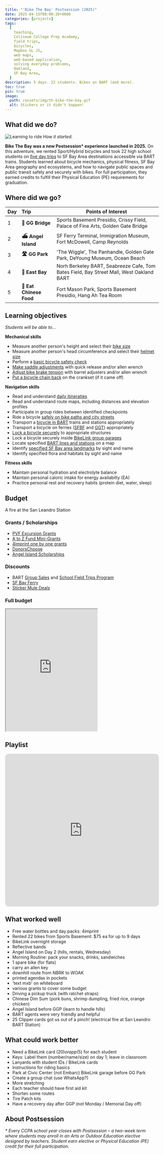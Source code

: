 ```yaml
---
title: "'Bike The Bay' Postsession (2025)"
date: 2025-04-15T00:00:20+0000
categories: [projects]
tags:
  [
    teaching,
    Coliseum College Prep Academy,
    field trips,
    bicycles,
    Mapbox GL JS,
    web maps,
    web-based application,
    solving everyday problems,
    Oakland,
    SF Bay Area,
  ]
description: 5 days. 22 students. Bikes on BART (and more).
toc: true
pin: true
image:
  path: /assets/img/th-bike-the-bay.gif
  alt: Stickers or it didn't happen!
---
```


## What did we do?

![Learning to ride](/assets/img/bike-the-bay-2025/learning-to-ride.gif)
_How it started._

**Bike The Bay was a new Postsession\* experience launched in 2025.** On this adventure, we rented Sport/Hybrid bicycles and took 22 high school students on [five day trips](https://domlet.github.io/postsession25) to SF Bay Area destinations accessible via BART trains. Students learned about bicycle mechanics, physical fitness, SF Bay Area geography and ecosystems, and how to navigate public spaces and public transit safely and securely with bikes. For full participation, they earned credits to fulfill their Physical Education (PE) requirements for graduation.

## Where did we go?

| Day | Trip                    | Points of Interest                                                                      |
| :-- | :---------------------- | --------------------------------------------------------------------------------------- |
| 1   | **🌁 GG Bridge**        | Sports Basement Presidio, Crissy Field, Palace of Fine Arts, Golden Gate Bridge         |
| 2   | **⛴ Angel Island**      | SF Ferry Terminal, Immigration Museum, Fort McDowell, Camp Reynolds                     |
| 3   | **🛣️ GG Park**          | 'The Wiggle', The Panhandle, Golden Gate Park, DeYoung Museum, Ocean Beach              |
| 4   | **🌊 East Bay**         | Norh Berkeley BART, Seabreeze Cafe, Tom Bates Field, Bay Street Mall, West Oakland BART |
| 5   | **🍜 Eat Chinese Food** | Fort Mason Park, Sports Basement Presidio, Hang Ah Tea Room                             |

## Learning objectives

_Students will be able to..._

**Mechanical skills**

- Measure another person's height and select their [bike size](https://shop.sportsbasement.com/products/sbrents-rental-hybrid-comfort-bike#img-21126305873992)
- Measure another person's head circumference and select their [helmet size](https://cdn.accentuate.cloud/images/7517203/1745530275872-v1745530276338.png)
- Perform a [basic bicycle safety check](https://youtu.be/mQ1_yx_6B-U?si=zn7ukX9dqB17-w9C&list=PLUiOX3z9Ep7Rgnx9f7zLYHY4HvlQKUXIP&t=9)
- [Make saddle adjustments](https://www.youtube.com/watch?v=u4_V45BLFXs&t=79s) with quick release and/or allen wrench
- [Adjust bike brake tension](https://www.youtube.com/watch?v=hg6s596PPRY&list=PLUiOX3z9Ep7Rgnx9f7zLYHY4HvlQKUXIP&index=6&t=21s) with barrel adjusters and/or allen wrench
- [Put a bicycle chain back](https://www.youtube.com/watch?v=bzP2EI7btW8&t=32s&list=PLUiOX3z9Ep7Rgnx9f7zLYHY4HvlQKUXIP) on the crankset (if it came off)

**Navigation skills**

- Read and understand [daily itineraties](https://docs.google.com/spreadsheets/d/e/2PACX-1vTNw0e583X1cRLA4AZ16hERlCQ80CRZxfdx6vnaCN4kbLwWOxMPM4ZCv8f8xMjNDImd-IcPwE5bEGCN/pubhtml?gid=624153727&single=true)
- Read and understand route maps, including distances and elevation profiles
- Participate in group rides between identified checkpoints
- Ride a bicycle [safely on bike paths and city streets](https://www.youtube.com/watch?v=cmz73jS1AOc&list=PLUiOX3z9Ep7Rgnx9f7zLYHY4HvlQKUXIP&index=6&ab_channel=SanFranciscoBicycleCoalition)
- Transport a [bicycle in BART](https://www.bart.gov/guide/bikes) trains and stations appropriately
- Transport a bicycle on ferries ([SFBF](https://sanfranciscobayferry.com/bikes-scooters/) and [GGT](https://www.goldengate.org/ferry/riding-the-ferry/bringing-your-bike/)) appropriately
- [Lock a bicycle securely](https://www.youtube.com/watch?v=DAZQwM-2O7M&list=PLUiOX3z9Ep7Rgnx9f7zLYHY4HvlQKUXIP&index=10&ab_channel=TwoWheelCruise&t=109) to appropriate structures
- Lock a bicycle securely inside [BikeLink group garages](https://www.youtube.com/watch?v=iIZT5KqT974&list=PLUiOX3z9Ep7Rgnx9f7zLYHY4HvlQKUXIP&index=4&ab_channel=StevenGrover)
- Locate specified [BART lines and stations](https://www.bart.gov/system-map) on a map
- Identify [specified SF Bay area landmarks](https://domlet.github.io/postsession25) by sight and name
- Identify specified flora and habitats by sight and name

**Fitness skills**

- Maintain personal hydration and electrolyte balance
- Maintain personal caloric intake for energy availabilty (EA)
- Practice personal rest and recovery habits (protein diet, water, sleep)

## Budget

A fire at the San Leandro Station

### Grants / Scholarships

- [PVF Excursion Grants](https://www.venturesfoundation.org/programs/teacher-grants/excursion-grants-program/)
- [A to Z Fund Mini-Grants](https://www.oaklandedfund.org/programs/atoz/atoz-minigrants/)
- [4imprint one by one grants](https://onebyone.4imprint.com/application)
- [DonorsChoose](https://www.donorschoose.org/mxb)
- [Angel Island Scholarships](https://www.aiisf.org/field-trips)

### Discounts

- BART [Group Sales](https://www.bart.gov/tickets/sales/groupsales) and [School Field Trips Program](https://www.bart.gov/tickets/fieldtrips)
- [SF Bay Ferry](https://sanfranciscobayferry.com/school-groups/)
- [Sticker Mule Deals](https://www.stickermule.com/deals)

### Full budget

<iframe height='400' src="https://docs.google.com/spreadsheets/d/e/2PACX-1vS2xn7BNNdxMnVdzTm9BGW0nY6cfz5o5ZEUDm2nN9c-L4tYPdeuOppZRrIFraFBjKD19BrQdkOZsBrS/pubhtml?gid=624153727&amp;single=true&amp;widget=true&amp;headers=false"></iframe>

## Playlist

<iframe style="border-radius:12px" src="https://open.spotify.com/embed/playlist/7o971PqdZhB4AQDaapHenZ?utm_source=generator" width="100%" height="500" frameBorder="0" allowfullscreen="" allow="autoplay; clipboard-write; encrypted-media; fullscreen; picture-in-picture" loading="lazy"></iframe>

## What worked well

- Free water bottles and day packs: 4imprint
- Rented 22 bikes from Sports Basement: $75 ea for up to 9 days
- BikeLink overnight storage
- Reflective bands
- Angel Island on Day 2 (hills, rentals, Wednesday)
- Morning Routine: pack your snacks, drinks, sandwiches
- 1 spare bike (for flats)
- carry an allen key
- downhill route from NBRK to WOAK
- printed agendas in pockets
- 'text mxb' on whiteboard
- various grants to cover some budget
- Driving a pickup truck (with ratchet straps)
- Chinese Dim Sum (pork buns, shrimp dumpling, fried rice, orange chicken)
- Angel Island before GGP (learn to handle hills)
- BART agents were very friendly and helpful
- 25 Clipper cards got us out of a pinch! (electrical fire at San Leandro BART Station)

## What could work better

- Need a BikeLink card ($20) or app ($5) for each student
- Keys: Label them (number/name/size) on day 1; leave in classroom
- Lanyards with student IDs / BikeLink cards
- Instructions for riding basics
- Park at Civic Center (not Embarc) BikeLink garage before GG Park
- Create a group chat (use WhatsApp?)
- More stretching
- Each teacher should have first aid kit
- Shorten some routes
- Tire Patch kits
- Have a recovery day after GGP (not Monday / Memorial Day off)

## About Postsession

_\* Every CCPA school year closes with Postsession – a two-week term where students may enroll in an Arts or Outdoor Education elective designed by teachers. Student earn elective or Physical Education (PE) credit for their full participation._
